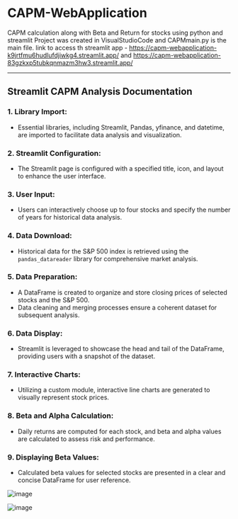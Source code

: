 # CAPM-WebApplication
CAPM calculation along with Beta and Return for stocks using python and streamlit
Project was created in VisualStudioCode and CAPMmain.py is the main file.
link to access th streamlit app - https://capm-webapplication-k9jrtfmu6hudlufdjiwkg4.streamlit.app/   and https://capm-webapplication-83gzkxp5tubkqnmazm3hw3.streamlit.app/

---

## Streamlit CAPM Analysis Documentation

### 1. Library Import:
   - Essential libraries, including Streamlit, Pandas, yfinance, and datetime, are imported to facilitate data analysis and visualization.

### 2. Streamlit Configuration:
   - The Streamlit page is configured with a specified title, icon, and layout to enhance the user interface.

### 3. User Input:
   - Users can interactively choose up to four stocks and specify the number of years for historical data analysis.

### 4. Data Download:
   - Historical data for the S&P 500 index is retrieved using the `pandas_datareader` library for comprehensive market analysis.

### 5. Data Preparation:
   - A DataFrame is created to organize and store closing prices of selected stocks and the S&P 500.
   - Data cleaning and merging processes ensure a coherent dataset for subsequent analysis.

### 6. Data Display:
   - Streamlit is leveraged to showcase the head and tail of the DataFrame, providing users with a snapshot of the dataset.

### 7. Interactive Charts:
   - Utilizing a custom module, interactive line charts are generated to visually represent stock prices.

### 8. Beta and Alpha Calculation:
   - Daily returns are computed for each stock, and beta and alpha values are calculated to assess risk and performance.

### 9. Displaying Beta Values:
   - Calculated beta values for selected stocks are presented in a clear and concise DataFrame for user reference.

![image](https://github.com/Harshith-Maddala/CAPM-WebApplication/assets/122431759/4b755d5d-fac4-419a-aa48-dc88669344ae)

![image](https://github.com/Harshith-Maddala/CAPM-WebApplication/assets/122431759/a3488ca2-63f8-4986-b690-8d852ad63c81)
